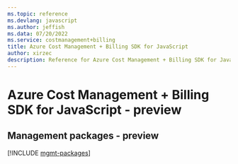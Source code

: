 ```yaml
---
ms.topic: reference
ms.devlang: javascript
ms.author: jeffish
ms.data: 07/20/2022
ms.service: costmanagement+billing
title: Azure Cost Management + Billing SDK for JavaScript
author: xirzec
description: Reference for Azure Cost Management + Billing SDK for JavaScript
---
```

# Azure Cost Management + Billing SDK for JavaScript - preview

## Management packages - preview
[!INCLUDE [mgmt-packages](cost-management-+-billing-mgmt-index.md)]
